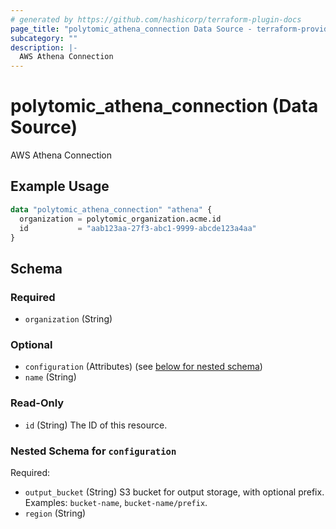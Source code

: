 ```yaml
---
# generated by https://github.com/hashicorp/terraform-plugin-docs
page_title: "polytomic_athena_connection Data Source - terraform-provider-polytomic"
subcategory: ""
description: |-
  AWS Athena Connection
---
```


# polytomic_athena_connection (Data Source)

AWS Athena Connection

## Example Usage

```terraform
data "polytomic_athena_connection" "athena" {
  organization = polytomic_organization.acme.id
  id           = "aab123aa-27f3-abc1-9999-abcde123a4aa"
}
```

<!-- schema generated by tfplugindocs -->
## Schema

### Required

- `organization` (String)

### Optional

- `configuration` (Attributes) (see [below for nested schema](#nestedatt--configuration))
- `name` (String)

### Read-Only

- `id` (String) The ID of this resource.

<a id="nestedatt--configuration"></a>
### Nested Schema for `configuration`

Required:

- `output_bucket` (String) S3 bucket for output storage, with optional prefix. Examples: `bucket-name`, `bucket-name/prefix`.
- `region` (String)


